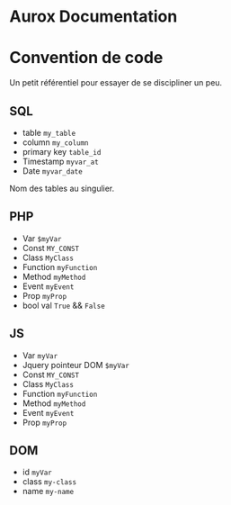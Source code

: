 
# Aurox Documentation


# Convention de code

Un petit référentiel pour essayer de se discipliner un peu.

## SQL

+ table `my_table`
+ column `my_column`
+ primary key `table_id`
+ Timestamp `myvar_at`
+ Date `myvar_date`

Nom des tables au singulier.

## PHP 

+ Var `$myVar`
+ Const `MY_CONST`
+ Class `MyClass`
+ Function `myFunction`
+ Method `myMethod`
+ Event `myEvent`
+ Prop `myProp`
+ bool val `True` && `False`


## JS

+ Var `myVar`
+ Jquery pointeur DOM `$myVar`
+ Const `MY_CONST`
+ Class `MyClass`
+ Function `myFunction`
+ Method `myMethod`
+ Event `myEvent`
+ Prop `myProp`


## DOM 

+ id `myVar`
+ class `my-class`
+ name `my-name`
